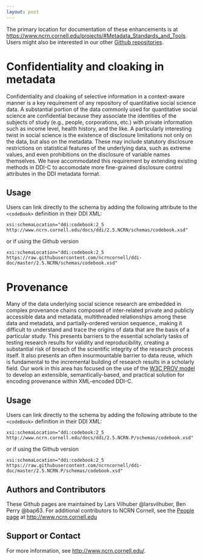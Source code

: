 ```yaml
---
layout: post
---
```

The primary location for documentation of these enhancements is at https://www.ncrn.cornell.edu/projects/#Metadata_Standards_and_Tools. Users might also be interested in our other [Github repositories](https://github.com/ncrncornell/).

# Confidentiality and cloaking in metadata

Confidentiality and cloaking of selective information in a context-aware manner is a key requirement of any repository of quantitative social science data. A substantial portion of the data commonly used for quantitative social science are confidential because they associate the identities of the subjects of study (e.g., people, corporations, etc.) with private information such as income level, health history, and the like. A particularly interesting twist in social science is the existence of disclosure limitations not only on the data, but also on the metadata. These may include statutory disclosure restrictions on statistical features of the underlying data, such as extreme values, and even prohibitions on the disclosure of variable names themselves. We have accommodated this requirement by extending existing methods in DDI-C to accomodate more fine-grained  disclosure control attributes in the DDI metadata format.

## Usage

Users can link directly to the schema by adding the following attribute to the `<codeBook>` definition in their DDI XML:

    xsi:schemaLocation="ddi:codebook:2_5 http://www.ncrn.cornell.edu/docs/ddi/2.5.NCRN/schemas/codebook.xsd"

or if using the Github version

    xsi:schemaLocation="ddi:codebook:2_5 https://raw.githubusercontent.com/ncrncornell/ddi-doc/master/2.5.NCRN/schemas/codebook.xsd"

# Provenance

Many of the data underlying social science research are embedded in complex provenance chains composed of inter-related private and publicly accessible data and metadata, multithreaded relationships among these data and metadata, and partially-ordered version sequence., making it difficult to understand and trace the origins of data that are the basis of a particular study. This presents barriers to the essential scholarly tasks of testing research results for validity and reproducibility, creating a substantial risk of breach of the scientific integrity of the research process itself. It also presents an often insurmountable barrier to data reuse, which is fundamental to the incremental building of research results in a scholarly field. Our work in this area has focused on the use of the [W3C PROV model](http://www.w3.org/TR/prov-primer/) to develop an extensible, semantically-based, and practical solution for encoding provenance within XML-encoded DDI-C.

## Usage
Users can link directly to the schema by adding the following attribute to the `<codeBook>` definition in their DDI XML:

    xsi:schemaLocation="ddi:codebook:2_5 http://www.ncrn.cornell.edu/docs/ddi/2.5.NCRN.P/schemas/codebook.xsd"

or if using the Github version

    xsi:schemaLocation="ddi:codebook:2_5 https://raw.githubusercontent.com/ncrncornell/ddi-doc/master/2.5.NCRN.P/schemas/codebook.xsd"

## Authors and Contributors
These Github pages are maintained by Lars Vilhuber @larsvilhuber, Ben Perry @bap63. For additional contributors to NCRN Cornell, see the [People page](https://www.ncrn.cornell.edu/people/) at http://www.ncrn.cornell.edu

## Support or Contact
For more information, see http://www.ncrn.cornell.edu/.
